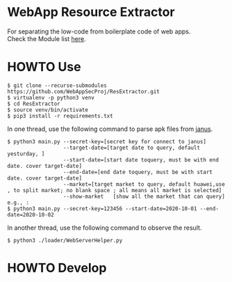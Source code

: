 # WebApp Resource Extractor

For separating the low-code from boilerplate code of web apps.  
Check the Module list [here](https://github.com/WebAppSecProj/ResExtractor/tree/master/libs/modules). 


# HOWTO Use

```
$ git clone --recurse-submodules https://github.com/WebAppSecProj/ResExtractor.git
$ virtualenv -p python3 venv
$ cd ResExtractor
$ source venv/bin/activate
$ pip3 install -r requirements.txt
```
In one thread, use the following command to parse apk files from [janus](https://www.appscan.io).
```
$ python3 main.py --secret-key=[secret key for connect to janus]
        		  --target-date=[target date to query, default yesturday, ]
        		  --start-date=[start date toquery, must be with end date. cover target-date]
        		  --end-date=[end date toquery, must be with start date. cover target-date]
        		  --market=[target market to query, default huawei,use , to split market; no blank space ; all means all market is selected]
        		  --show-market   [show all the market that can query]
e.g., :
$ python3 main.py --secret-key=123456 --start-date=2020-10-01 --end-date=2020-10-02
```

In another thread, use the following command to observe the result.
```
$ python3 ./loader/WebServerHelper.py
```


# HOWTO Develop


